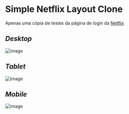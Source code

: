 # Simple Netflix Layout Clone

Apenas uma cópia de testes da página de login da [Netflix](https://www.netflix.com/br/login)

## _Desktop_

![image](https://user-images.githubusercontent.com/75179881/121134841-4226cf80-c80a-11eb-83b5-e354f5709272.png)


## _Tablet_

![image](https://user-images.githubusercontent.com/75179881/121134768-2a4f4b80-c80a-11eb-9b3a-4a9de40da63e.png)


## _Mobile_

![image](https://user-images.githubusercontent.com/75179881/121134024-54ecd480-c809-11eb-9749-b2779ef410f3.png)
